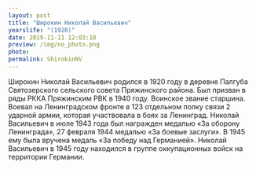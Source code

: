 ```yaml
---
layout: post
title: "Широкин Николай Васильевич"
yearslife: "(1920)"
date: 2019-11-11 12:03:10
preview: /img/no_photo.png
photo:
permalink: ShirokinNV
---
```


Широкин Николай Васильевич родился в 1920 году в деревне Палгуба Святозерского сельского совета Пряжинского района. Был призван в ряды РККА Пряжинским РВК в 1940 году. Воинское звание старшина. Воевал на Ленинградском фронте в 123 отдельном полку связи 2 ударной армии, которая участвовала в боях за Ленинград. Николай Васильевич в июле 1943 года был награжден медалью «За оборону Ленинграда», 27 февраля 1944 медалью «За боевые заслуги». В 1945 ему была вручена медаль «За победу над Германией». Николай Васильевич в 1945 году находился в группе оккупационных войск на территории Германии.
